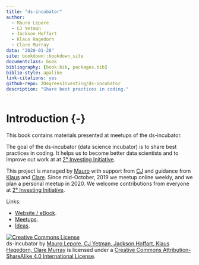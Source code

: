 ```yaml
---
title: "ds-incubator"
author: 
  - Mauro Lepore
  - CJ Yetman
  - Jackson Hoffart
  - Klaus Hagedorn
  - Clare Murray
data: "2020-01-28"
site: bookdown::bookdown_site
documentclass: book
bibliography: [book.bib, packages.bib]
biblio-style: apalike
link-citations: yes
github-repo: 2DegreesInvesting/ds-incubator
description: "Share best practices in coding."
---
```


# Introduction {-}

This book contains materials presented at meetups of the ds-incubator.


The goal of the ds-incubator (data science incubator) is to share best practices in coding. It helps us to become better data scientists and to improve out work at  at [2° Investing Initiative](http://2degrees-investing.org/).

This project is managed by [Mauro](https://github.com/maurolepore) with support from [CJ](https://github.com/orgs/2DegreesInvesting/people/cjyetman) and guidance from [Klaus](https://github.com/orgs/2DegreesInvesting/people/2diiKlaus) and [Clare](https://github.com/orgs/2DegreesInvesting/people/Clare2D). Since mid-October, 2019 we meetup online weekly, and we plan a personal meetup in 2020. We welcome contributions from everyone at [2° Investing Initiative](http://2degrees-investing.org/).

Links:

* [Website / eBook](https://2degreesinvesting.github.io/ds-incubator/).
* [Meetups](https://github.com/2DegreesInvesting/ds-incubator/issues?q=is%3Aissue+is%3Aopen+label%3Ameetup).
* [Ideas](https://github.com/2DegreesInvesting/ds-incubator/issues?utf8=%E2%9C%93&q=is%3Aissue+is%3Aopen+label%3Aidea).

<a rel="license" href="http://creativecommons.org/licenses/by-sa/4.0/"><img alt="Creative Commons License" style="border-width:0" src="https://i.creativecommons.org/l/by-sa/4.0/88x31.png" /></a><br /><span xmlns:dct="http://purl.org/dc/terms/" property="dct:title">ds-incubator</span> by <a xmlns:cc="http://creativecommons.org/ns#" href="https://github.com/2DegreesInvesting/ds-incubator" property="cc:attributionName" rel="cc:attributionURL">Mauro Lepore, CJ Yetman, Jackson Hoffart, Klaus Hagedorn, Clare Murray</a> is licensed under a <a rel="license" href="http://creativecommons.org/licenses/by-sa/4.0/">Creative Commons Attribution-ShareAlike 4.0 International License</a>.


